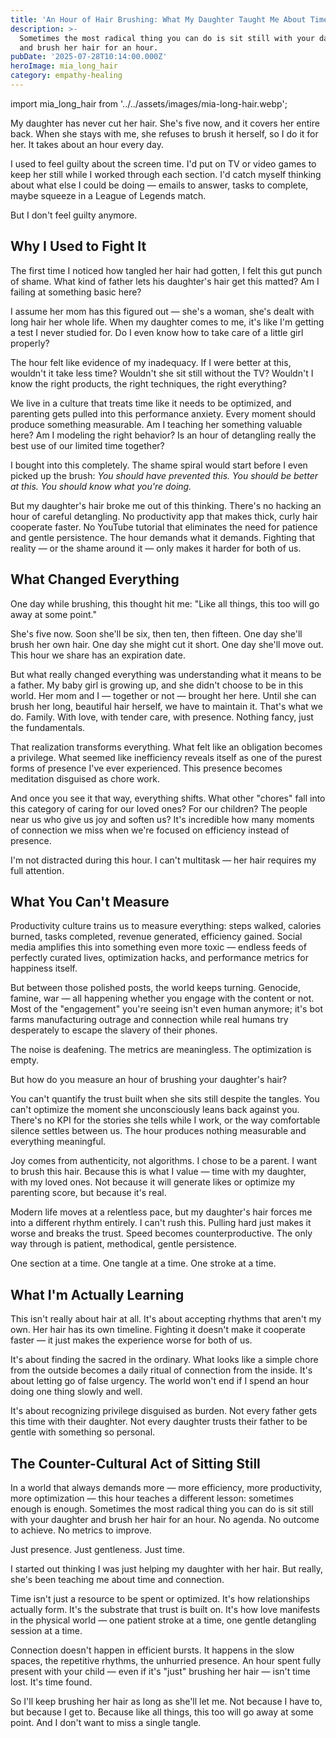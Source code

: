 ```yaml
---
title: 'An Hour of Hair Brushing: What My Daughter Taught Me About Time'
description: >-
  Sometimes the most radical thing you can do is sit still with your daughter
  and brush her hair for an hour.
pubDate: '2025-07-28T10:14:00.000Z'
heroImage: mia_long_hair
category: empathy-healing
---
```


import mia_long_hair from '../../assets/images/mia-long-hair.webp';



My daughter has never cut her hair. She's five now, and it covers her entire back. When she stays with me, she refuses to brush it herself, so I do it for her. It takes about an hour every day.

I used to feel guilty about the screen time. I'd put on TV or video games to keep her still while I worked through each section. I'd catch myself thinking about what else I could be doing — emails to answer, tasks to complete, maybe squeeze in a League of Legends match.

But I don't feel guilty anymore.

## Why I Used to Fight It

The first time I noticed how tangled her hair had gotten, I felt this gut punch of shame. What kind of father lets his daughter's hair get this matted? Am I failing at something basic here?

I assume her mom has this figured out — she's a woman, she's dealt with long hair her whole life. When my daughter comes to me, it's like I'm getting a test I never studied for. Do I even know how to take care of a little girl properly?

The hour felt like evidence of my inadequacy. If I were better at this, wouldn't it take less time? Wouldn't she sit still without the TV? Wouldn't I know the right products, the right techniques, the right everything?

We live in a culture that treats time like it needs to be optimized, and parenting gets pulled into this performance anxiety. Every moment should produce something measurable. Am I teaching her something valuable here? Am I modeling the right behavior? Is an hour of detangling really the best use of our limited time together?

I bought into this completely. The shame spiral would start before I even picked up the brush: _You should have prevented this. You should be better at this. You should know what you're doing._

But my daughter's hair broke me out of this thinking. There's no hacking an hour of careful detangling. No productivity app that makes thick, curly hair cooperate faster. No YouTube tutorial that eliminates the need for patience and gentle persistence. The hour demands what it demands. Fighting that reality — or the shame around it — only makes it harder for both of us.

## What Changed Everything

One day while brushing, this thought hit me: "Like all things, this too will go away at some point."

She's five now. Soon she'll be six, then ten, then fifteen. One day she'll brush her own hair. One day she might cut it short. One day she'll move out. This hour we share has an expiration date.

But what really changed everything was understanding what it means to be a father. My baby girl is growing up, and she didn't choose to be in this world. Her mom and I — together or not — brought her here. Until she can brush her long, beautiful hair herself, we have to maintain it. That's what we do. Family. With love, with tender care, with presence. Nothing fancy, just the fundamentals.

That realization transforms everything. What felt like an obligation becomes a privilege. What seemed like inefficiency reveals itself as one of the purest forms of presence I've ever experienced. This presence becomes meditation disguised as chore work.

And once you see it that way, everything shifts. What other "chores" fall into this category of caring for our loved ones? For our children? The people near us who give us joy and soften us? It's incredible how many moments of connection we miss when we're focused on efficiency instead of presence.

I'm not distracted during this hour. I can't multitask — her hair requires my full attention.

## What You Can't Measure

Productivity culture trains us to measure everything: steps walked, calories burned, tasks completed, revenue generated, efficiency gained. Social media amplifies this into something even more toxic — endless feeds of perfectly curated lives, optimization hacks, and performance metrics for happiness itself.

But between those polished posts, the world keeps turning. Genocide, famine, war — all happening whether you engage with the content or not. Most of the "engagement" you're seeing isn't even human anymore; it's bot farms manufacturing outrage and connection while real humans try desperately to escape the slavery of their phones.

The noise is deafening. The metrics are meaningless. The optimization is empty.

But how do you measure an hour of brushing your daughter's hair?

You can't quantify the trust built when she sits still despite the tangles. You can't optimize the moment she unconsciously leans back against you. There's no KPI for the stories she tells while I work, or the way comfortable silence settles between us. The hour produces nothing measurable and everything meaningful.

Joy comes from authenticity, not algorithms. I chose to be a parent. I want to brush this hair. Because this is what I value — time with my daughter, with my loved ones. Not because it will generate likes or optimize my parenting score, but because it's real.

Modern life moves at a relentless pace, but my daughter's hair forces me into a different rhythm entirely. I can't rush this. Pulling hard just makes it worse and breaks the trust. Speed becomes counterproductive. The only way through is patient, methodical, gentle persistence.

One section at a time. One tangle at a time. One stroke at a time.

## What I'm Actually Learning

This isn't really about hair at all. It's about accepting rhythms that aren't my own. Her hair has its own timeline. Fighting it doesn't make it cooperate faster — it just makes the experience worse for both of us.

It's about finding the sacred in the ordinary. What looks like a simple chore from the outside becomes a daily ritual of connection from the inside. It's about letting go of false urgency. The world won't end if I spend an hour doing one thing slowly and well.

It's about recognizing privilege disguised as burden. Not every father gets this time with their daughter. Not every daughter trusts their father to be gentle with something so personal.

## The Counter-Cultural Act of Sitting Still

In a world that always demands more — more efficiency, more productivity, more optimization — this hour teaches a different lesson: sometimes enough is enough. Sometimes the most radical thing you can do is sit still with your daughter and brush her hair for an hour. No agenda. No outcome to achieve. No metrics to improve.

Just presence. Just gentleness. Just time.

I started out thinking I was just helping my daughter with her hair. But really, she's been teaching me about time and connection.

Time isn't just a resource to be spent or optimized. It's how relationships actually form. It's the substrate that trust is built on. It's how love manifests in the physical world — one patient stroke at a time, one gentle detangling session at a time.

Connection doesn't happen in efficient bursts. It happens in the slow spaces, the repetitive rhythms, the unhurried presence. An hour spent fully present with your child — even if it's "just" brushing her hair — isn't time lost. It's time found.

So I'll keep brushing her hair as long as she'll let me. Not because I have to, but because I get to. Because like all things, this too will go away at some point. And I don't want to miss a single tangle.
